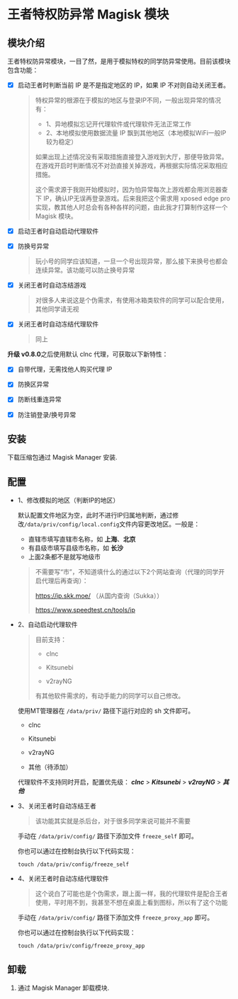 # 王者特权防异常 Magisk 模块

## 模块介绍

王者特权防异常模块，一目了然，是用于模拟特权的同学防异常使用。目前该模块包含功能：

- [x] 启动王者时判断当前 IP 是不是指定地区的 IP，如果 IP 不对则自动关闭王者。

  > 特权异常的根源在于模拟的地区与登录IP不同，一般出现异常的情况有：
  >
  > - 1、异地模拟忘记开代理软件或代理软件无法正常工作
  > - 2、本地模拟使用数据流量 IP 飘到其他地区（本地模拟WiFi一般IP较为稳定）
  >
  > 如果出现上述情况没有采取措施直接登入游戏到大厅，那便导致异常。在游戏开启时判断情况不对劲直接关掉游戏，再根据实际情况采取相应措施。
  >
  > 这个需求源于我刚开始模拟时，因为怕异常每次上游戏都会用浏览器查下 IP，确认IP无误再登录游戏。后来我把这个需求用 xposed edge pro 实现，教其他人时总会有各种各样的问题，由此我才打算制作这样一个 Magisk 模块。

- [x] 启动王者时自动启动代理软件

- [x] 防换号异常

  > 玩小号的同学应该知道，一旦一个号出现异常，那么接下来换号也都会连续异常。该功能可以防止换号异常

- [x] 关闭王者时自动冻结游戏

  > 对很多人来说这是个伪需求，有使用冰箱类软件的同学可以配合使用，其他同学请无视

- [x] 关闭王者时自动冻结代理软件

  > 同上

**升级 v0.8.0**之后使用默认 clnc 代理，可获取以下新特性：

- [x] 自带代理，无需找他人购买代理 IP
- [x] 防换区异常
- [x] 防断线重连异常
- [x] 防注销登录/换号异常






## 安装

下载压缩包通过 Magisk Manager 安装.



## 配置

- 1、修改模拟的地区（判断IP的地区）

  默认配置文件地区为空，此时不进行IP归属地判断，通过修改`/data/priv/config/local.config`文件内容更改地区。一般是：

  * 直辖市填写直辖市名称，如 **上海**、**北京**
  * 有县级市填写县级市名称，如 **长沙**
  * 上面2条都不是就写地级市

  > 不需要写“市”，不知道填什么的通过以下2个网站查询（代理的同学开启代理后再查询）：
  >
  >  https://ip.skk.moe/    （从国内查询（Sukka））
  >
  > https://www.speedtest.cn/tools/ip

- 2、自动启动代理软件

  > 目前支持：
  >
  > * clnc
  >
  > * Kitsunebi
  > * v2rayNG
  >
  > 有其他软件需求的，有动手能力的同学可以自己修改。

  使用MT管理器在 `/data/priv/` 路径下运行对应的 sh 文件即可。

  * clnc

  * Kitsunebi
  
  * v2rayNG
  
  * 其他（待添加）

  
  
  代理软件不支持同时开启，配置优先级： ***clnc*** > ***Kitsunebi*** > ***v2rayNG*** > ***其他***

* 3、关闭王者时自动冻结王者

  > 该功能其实就是杀后台，对于很多同学来说可能并不需要

  手动在 `/data/priv/config/` 路径下添加文件 `freeze_self` 即可。

  你也可以通过在控制台执行以下代码实现：

  ```shell
  touch /data/priv/config/freeze_self
  ```

* 4、关闭王者时自动冻结代理软件

  > 这个说白了可能也是个伪需求，跟上面一样，我的代理软件是配合王者使用，平时用不到，我甚至不想在桌面上看到图标，所以有了这个功能

  手动在 `/data/priv/config/` 路径下添加文件 `freeze_proxy_app` 即可。

  你也可以通过在控制台执行以下代码实现：

  ```shell
  touch /data/priv/config/freeze_proxy_app
  ```




## 卸载

1. 通过 Magisk Manager 卸载模块.